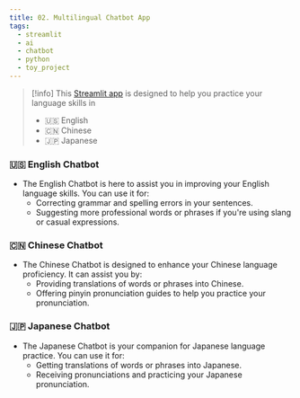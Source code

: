 ```yaml
---
title: 02. Multilingual Chatbot App
tags:
  - streamlit
  - ai
  - chatbot
  - python
  - toy_project
---
```


> [!info] 
> This [Streamlit app](https://language-chatbot-rhorho.streamlit.app/) is designed to help you practice your language skills in 
> - 🇺🇸 English
> - 🇨🇳 Chinese
> - 🇯🇵 Japanese 
> 

### 🇺🇸 English Chatbot
- The English Chatbot is here to assist you in improving your English language skills. You can use it for:
    - Correcting grammar and spelling errors in your sentences.
    - Suggesting more professional words or phrases if you're using slang or casual expressions.

### 🇨🇳 Chinese Chatbot
- The Chinese Chatbot is designed to enhance your Chinese language proficiency. It can assist you by:
    - Providing translations of words or phrases into Chinese.
    - Offering pinyin pronunciation guides to help you practice your pronunciation.

### 🇯🇵 Japanese Chatbot 
- The Japanese Chatbot is your companion for Japanese language practice. You can use it for:
    - Getting translations of words or phrases into Japanese.
    - Receiving pronunciations and practicing your Japanese pronunciation.

